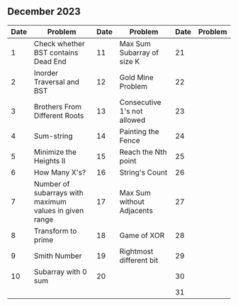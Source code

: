 ## December 2023

| Date | Problem                                                | Date | Problem                     | Date | Problem |
| ---- | ------------------------------------------------------ | ---- | --------------------------- | ---- | ------- |
| 1    | Check whether BST contains Dead End                    | 11   | Max Sum Subarray of size K  | 21   |         |
| 2    | Inorder Traversal and BST                              | 12   | Gold Mine Problem           | 22   |         |
| 3    | Brothers From Different Roots                          | 13   | Consecutive 1's not allowed | 23   |         |
| 4    | Sum-string                                             | 14   | Painting the Fence          | 24   |         |
| 5    | Minimize the Heights II                                | 15   | Reach the Nth point         | 25   |         |
| 6    | How Many X's?                                          | 16   | String's Count              | 26   |         |
| 7    | Number of subarrays with maximum values in given range | 17   | Max Sum without Adjacents   | 27   |         |
| 8    | Transform to prime                                     | 18   | Game of XOR                 | 28   |         |
| 9    | Smith Number                                           | 19   | Rightmost different bit     | 29   |         |
| 10   | Subarray with 0 sum                                    | 20   |                             | 30   |         |
|      |                                                        |      |                             | 31   |         |
